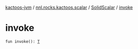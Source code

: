 [kactoos-jvm](../../index.md) / [nnl.rocks.kactoos.scalar](../index.md) / [SolidScalar](index.md) / [invoke](./invoke.md)

# invoke

`fun invoke(): `[`T`](index.md#T)